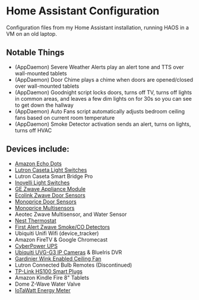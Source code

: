 # Home Assistant Configuration

Configuration files from my Home Assistant installation, running HAOS in a VM on an old laptop.

## Notable Things
- (AppDaemon) Severe Weather Alerts play an alert tone and TTS over wall-mounted tablets
- (AppDaemon) Door Chime plays a chime when doors are opened/closed over wall-mounted tablets
- (AppDaemon) Goodnight script locks doors, turns off TV, turns off lights in common areas, and leaves a few dim lights on for 30s so you can see to get down the hallway
- (AppDaemon) Auto Fans script automatically adjusts bedroom ceiling fans based on current room temperature
- (AppDaemon) Smoke Detector activation sends an alert, turns on lights, turns off HVAC

## Devices include:
- [Amazon Echo Dots](http://a.co/1qqqE3R)
- [Lutron Caseta Light Switches](http://a.co/1aAj4CQ)
- Lutron Caseta Smart Bridge Pro
- [Inovelli Light Switches](http://inovelli.com)
- [GE Zwave Appliance Module](http://a.co/g7JRKpc)
- [Ecolink Zwave Door Sensors](http://a.co/2AAUB46)
- [Monoprice Door Sensors](https://www.monoprice.com/product?p_id=24259)
- [Monoprice Multisensors](https://www.monoprice.com/product?p_id=15902)
- Aeotec Zwave Multisensor, and Water Sensor
- [Nest Thermostat](http://a.co/3otHcz4)
- [First Alert Zwave Smoke/CO Detectors](http://a.co/gplapvR)
- Ubiquiti Unifi Wifi (device_tracker)
- Amazon FireTV & Google Chromecast
- [CyberPower UPS](http://a.co/h8onaJA)
- [Ubiquiti UVG-G3 IP Cameras](http://a.co/7N2LQby) & BlueIris DVR
- [Gardinier Wink Enabled Ceiling Fan](https://www.wink.com/products/gardinier-wink-enabled-ceiling-fan/)
- Lutron Connected Bulb Remotes (Discontinued)
- [TP-Link HS100 Smart Plugs](http://a.co/e9ylk5k)
- Amazon Kindle Fire 8" Tablets
- Dome Z-Wave Water Valve
- [IoTaWatt Energy Meter](https://iotawatt.com/)
